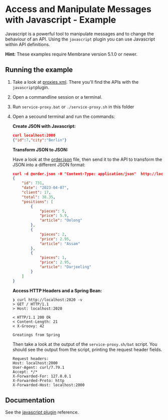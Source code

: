 # Access and Manipulate Messages with Javascript - Example

Javascript is a powerful tool to manipulate messages and to change the behaviour of an API. Using the `javascript` plugin you can use Javascript within API definitions.

**Hint:** These examples require Membrane version 5.1.0 or newer.

## Running the example

1. Take a look at [proxies.xml](proxies.xml). There you'll find the APIs with the `javascript`plugin.
2. Open a commandline session or a terminal.
3. Run `service-proxy.bat` or `./service-proxy.sh` in this folder
4. Open a secound terminal and run the commands:

   **Create JSON with Javascript:**

   ```json
   curl localhost:2000
   {"id":7,"city":"Berlin"}
   ```

   **Transform JSON to JSON:**

   Have a look at the [order.json](order.json) file, then send it to the API to transform the JSON into a different JSON format: 

   ```json
   curl -d @order.json -H "Content-Type: application/json"  http://localhost:2010
   {
       "id": 731,
       "date": "2023-04-07",
       "client": 17,
       "total": 38.35,
       "positions": [
           {
               "pieces": 5,
               "price": 5.9,
               "article": "Oolong"
           },
           {
               "pieces": 2,
               "price": 2.95,
               "article": "Assam"
           },
           {
               "pieces": 1,
               "price": 2.95,
               "article": "Darjeeling"
           }
       ]
   }
   ```

    **Access HTTP Headers and a Spring Bean:**

   ```shell
   ❯ curl http://localhost:2020 -v
   > GET / HTTP/1.1
   > Host: localhost:2020

   < HTTP/1.1 200 Ok
   < Content-Length: 21
   < X-Groovy: 42
 
   Greatings from Spring       
   ```

   Then take a look at the output of the `service-proxy.sh/bat` script. You should see the output from the script, printing the request header fields.


   ```
   Request headers:
   Host: localhost:2000
   User-Agent: curl/7.79.1
   Accept: */*
   X-Forwarded-For: 127.0.0.1
   X-Forwarded-Proto: http
   X-Forwarded-Host: localhost:2000
   ```

## Documentation

See the [javascript plugin](https://www.membrane-soa.org/service-proxy-doc/current/configuration/reference/javascript.htm) reference.







